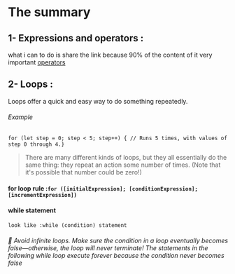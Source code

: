 # The summary 

## 1- Expressions and operators :

what i can to do is share the link because 90% of the content of it very important
[operators](https://developer.mozilla.org/en-US/docs/Web/JavaScript/Guide/Expressions_and_Operators)

## 2- Loops :

Loops offer a quick and easy way to do something repeatedly.
###### Example 
`for (let step = 0; step < 5; step++) {
  // Runs 5 times, with values of step 0 through 4.}`
> There are many different kinds of loops, but they all essentially do the same thing: they repeat an action some number of times. (Note that it's possible that number could be zero!)

#### for loop rule :`for ([initialExpression]; [conditionExpression]; [incrementExpression])`

#### while statement 
`look like :while (condition)
  statement`
  ###### :stop_sign: Avoid infinite loops. Make sure the condition in a loop eventually becomes false—otherwise, the loop will never terminate! The statements in the following while loop execute forever because the condition never becomes false 

 
